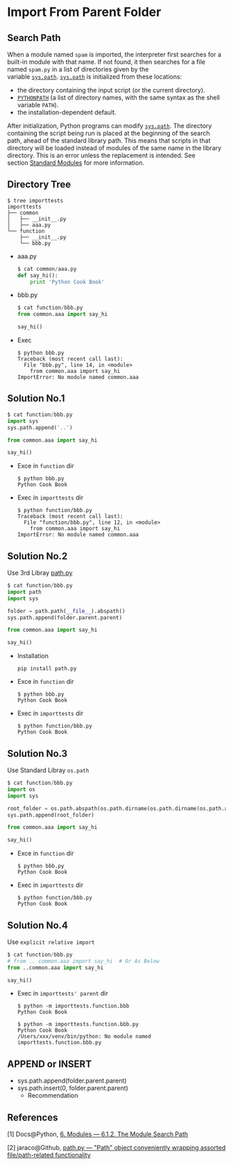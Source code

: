 # Import From Parent Folder

## Search Path

When a module named `spam` is imported, the interpreter first searches for a built-in module with that name. If not found, it then searches for a file named `spam.py` in a list of directories given by the variable [`sys.path`](https://docs.python.org/2/library/sys.html#sys.path). [`sys.path`](https://docs.python.org/2/library/sys.html#sys.path) is initialized from these locations:

- the directory containing the input script (or the current directory).
- [`PYTHONPATH`](https://docs.python.org/2/using/cmdline.html#envvar-PYTHONPATH) (a list of directory names, with the same syntax as the shell variable `PATH`).
- the installation-dependent default.

After initialization, Python programs can modify [`sys.path`](https://docs.python.org/2/library/sys.html#sys.path). The directory containing the script being run is placed at the beginning of the search path, ahead of the standard library path. This means that scripts in that directory will be loaded instead of modules of the same name in the library directory. This is an error unless the replacement is intended. See section [Standard Modules](https://docs.python.org/2/tutorial/modules.html#tut-standardmodules) for more information.

## Directory Tree

```shell
$ tree importtests
importtests
├── common
│   ├── __init__.py
│   ├── aaa.py
└── function
    ├── __init__.py
    └── bbb.py
```

* aaa.py

  ```python
  $ cat common/aaa.py
  def say_hi():
      print 'Python Cook Book'
  ```

* bbb.py

  ```python
  $ cat function/bbb.py
  from common.aaa import say_hi

  say_hi()
  ```

* Exec

  ```shell
  $ python bbb.py
  Traceback (most recent call last):
    File "bbb.py", line 14, in <module>
      from common.aaa import say_hi
  ImportError: No module named common.aaa
  ```

## Solution No.1

```python
$ cat function/bbb.py
import sys
sys.path.append('..')

from common.aaa import say_hi

say_hi()
```

* Exce in ``function`` dir

  ```shell
  $ python bbb.py
  Python Cook Book
  ```

* Exec in ``importtests`` dir

  ```shell
  $ python function/bbb.py
  Traceback (most recent call last):
    File "function/bbb.py", line 12, in <module>
      from common.aaa import say_hi
  ImportError: No module named common.aaa
  ```

## Solution No.2

Use 3rd Libray [path.py](https://github.com/jaraco/path.py)

```python
$ cat function/bbb.py
import path
import sys

folder = path.path(__file__).abspath()
sys.path.append(folder.parent.parent)

from common.aaa import say_hi

say_hi()
```

* Installation

  ```shell
  pip install path.py
  ```

* Exce in ``function`` dir

  ```shell
  $ python bbb.py
  Python Cook Book
  ```

* Exec in ``importtests`` dir

  ```shell
  $ python function/bbb.py
  Python Cook Book
  ```

## Solution No.3

Use Standard Libray ``os.path``

```python
$ cat function/bbb.py
import os
import sys

root_folder = os.path.abspath(os.path.dirname(os.path.dirname(os.path.abspath(__file__))))
sys.path.append(root_folder)

from common.aaa import say_hi

say_hi()
```

* Exce in ``function`` dir

  ```shell
  $ python bbb.py
  Python Cook Book
  ```

* Exec in ``importtests`` dir

  ```shell
  $ python function/bbb.py
  Python Cook Book
  ```

## Solution No.4

Use ``explicit relative import``

```python
$ cat function/bbb.py
# from .. common.aaa import say_hi  # Or As Below
from ..common.aaa import say_hi

say_hi()
```

* Exec in ``importtests' parent`` dir

  ```shell
  $ python -m importtests.function.bbb
  Python Cook Book

  $ python -m importtests.function.bbb.py
  Python Cook Book
  /Users/xxx/venv/bin/python: No module named importtests.function.bbb.py
  ```

## APPEND or INSERT

* sys.path.append(folder.parent.parent)
* sys.path.insert(0, folder.parent.parent)
  * Recommendation

## References

[1] Docs@Python, [6. Modules — 6.1.2. The Module Search Path](https://docs.python.org/2/tutorial/modules.html#the-module-search-path)

[2] jaraco@Github, [path.py — "Path" object conveniently wrapping assorted file/path-related functionality](https://github.com/jaraco/path.py)